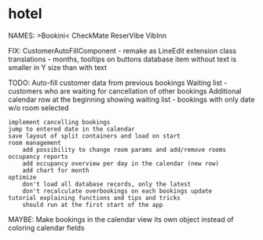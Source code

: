 # hotel

NAMES:
	>Bookini<
	CheckMate
	ReserVibe
	VibInn

FIX:
	CustomerAutoFillComponent - remake as LineEdit extension class
	translations - months, tooltips on buttons
	database item without text is smaller in Y size than with text
	

TODO:
	Auto-fill customer data from previous bookings
	Waiting list - customers who are waiting for cancellation of other bookings
		Additional calendar row at the beginning showing waiting list - bookings with only date w/o room selected
	
	implement cancelling bookings
	jump to entered date in the calendar
	save layout of split containers and load on start
	room management
		add possibility to change room params and add/remove rooms
	occupancy reports
		add occupancy overview per day in the calendar (new row)
		add chart for month
	optimize
		don't load all database records, only the latest
		don't recalculate overbookings on each bookings update
	tutorial explaining functions and tips and tricks
		should run at the first start of the app

MAYBE:
	Make bookings in the calendar view its own object instead of coloring calendar fields
